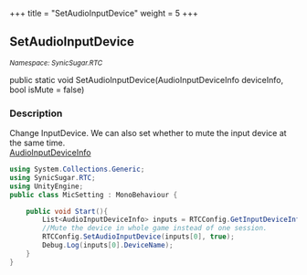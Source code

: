 +++
title = "SetAudioInputDevice"
weight = 5
+++
## SetAudioInputDevice
<small>*Namespace: SynicSugar.RTC*</small>

public static void SetAudioInputDevice(AudioInputDeviceInfo deviceInfo, bool isMute = false)


### Description
Change InputDevice. We can also set whether to mute the input device at the same time.<br>
[AudioInputDeviceInfo](../RTCStruct/audioinputdeviceInfo)


```cs
using System.Collections.Generic;
using SynicSugar.RTC;
using UnityEngine;
public class MicSetting : MonoBehaviour {

    public void Start(){
        List<AudioInputDeviceInfo> inputs = RTCConfig.GetInputDeviceInformation();
        //Mute the device in whole game instead of one session.
        RTCConfig.SetAudioInputDevice(inputs[0], true);
        Debug.Log(inputs[0].DeviceName);
    }
}
```